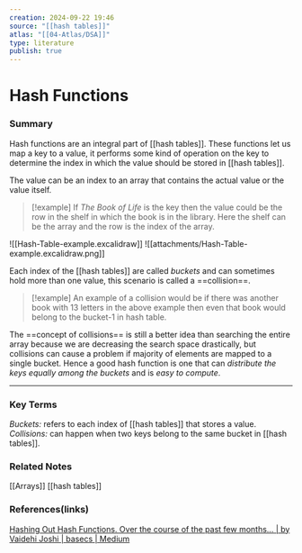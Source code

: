 ```yaml
---
creation: 2024-09-22 19:46
source: "[[hash tables]]"
atlas: "[[04-Atlas/DSA]]"
type: literature
publish: true
---
```

# Hash Functions 

### Summary
Hash functions are an integral part of [[hash tables]]. These functions let us map a key to a value, it performs some kind of operation on the key to determine the index in which the value should be stored in [[hash tables]]. 

The value can be an index to an array that contains the actual value or the value itself. 
> [!example]
> If *The Book of Life* is the key then the value could be the row in the shelf in which the book is in the library. Here the shelf can be the array and the row is the index of the array.

![[Hash-Table-example.excalidraw]]
![[attachments/Hash-Table-example.excalidraw.png]]


Each index of the [[hash tables]] are called *buckets* and can sometimes hold more than one value, this scenario is called a ==collision==. 

> [!example]
> An example of a collision would be if there was another book with 13 letters in the above example then even that book would belong to the bucket-1 in hash table.

The ==concept of collisions== is still a better idea than searching the entire array because we are decreasing the search space drastically, but collisions can cause a problem if majority of elements are mapped to a single bucket. Hence a good hash function is one that can *distribute the keys equally among the buckets* and is *easy to compute*.

--- 
### Key Terms
*Buckets:* refers to each index of [[hash tables]] that stores a value.
*Collisions:* can happen when two keys belong to the same bucket in [[hash tables]].

### Related Notes
[[Arrays]]
[[hash tables]]

### References(links)
[Hashing Out Hash Functions. Over the course of the past few months… | by Vaidehi Joshi | basecs | Medium](https://medium.com/basecs/hashing-out-hash-functions-ea5dd8beb4dd)